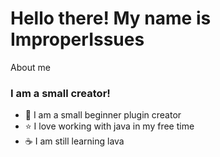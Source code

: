 # Hello there! My name is ImproperIssues
About me

### I am a small creator!
- :beginner: I am a small beginner plugin creator
- :star: I love working with java in my free time
- :coffee: I am still learning lava
